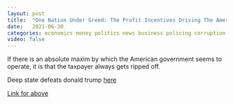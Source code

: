 ```yaml
---
layout: post
title:  "One Nation Under Greed: The Profit Incentives Driving The American Police State"
date:   2021-06-30
categories: economics money politics news business policing corruption
video: false
---
```


If there is an absolute maxim by which the American government seems to operate, it is that the taxpayer always gets ripped off.

Deep state defeats donald trump [here](//www.zerohedge.com/geopolitical/bovard-deep-state-defeat-donald-trump)

[Link for above](//www.zerohedge.com/political/one-nation-under-greed-profit-incentives-driving-american-police-state)